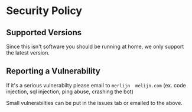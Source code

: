# Security Policy

## Supported Versions
Since this isn't software you should be running at home, we only support the latest version.

## Reporting a Vulnerability

If it's a serious vulnerabilty please email to `merlijn  melijn.com` (ex. code injection, sql injection, ping abuse, crashing the bot)

Small vulnerabilties can be put in the issues tab or emailed to the above.
